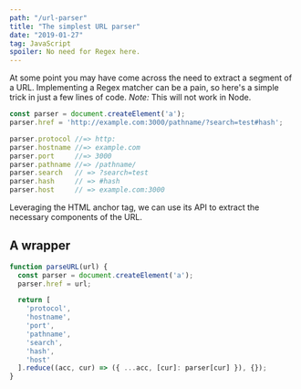 ```yaml
---
path: "/url-parser"
title: "The simplest URL parser"
date: "2019-01-27"
tag: JavaScript
spoiler: No need for Regex here.
---
```


At some point you may have come across the need to extract a segment of a URL. Implementing a Regex matcher can be a pain,  so here's a simple trick in just a few lines of code. *Note:* This will not work in Node.

```js
const parser = document.createElement('a');
parser.href = 'http://example.com:3000/pathname/?search=test#hash';

parser.protocol //=> http:
parser.hostname //=> example.com
parser.port     //=> 3000
parser.pathname //=> /pathname/
parser.search   // => ?search=test
parser.hash     // => #hash
parser.host     // => example.com:3000
```

Leveraging the HTML anchor tag, we can use its API to extract the necessary components of the URL.

## A wrapper

```js
function parseURL(url) {
  const parser = document.createElement('a');
  parser.href = url;

  return [
    'protocol',
    'hostname',
    'port',
    'pathname',
    'search',
    'hash',
    'host'
  ].reduce((acc, cur) => ({ ...acc, [cur]: parser[cur] }), {});
}
```
